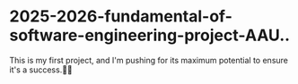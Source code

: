 # 2025-2026-fundamental-of-software-engineering-project-AAU..
This is my first project, and I'm pushing for its maximum potential to ensure it's a success.💯🥰
